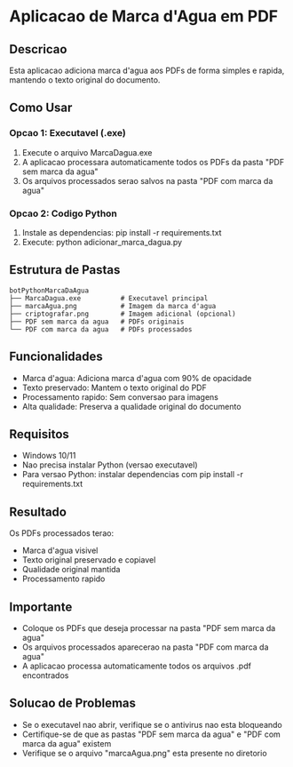 # Aplicacao de Marca d'Agua em PDF

## Descricao
Esta aplicacao adiciona marca d'agua aos PDFs de forma simples e rapida, mantendo o texto original do documento.

## Como Usar

### Opcao 1: Executavel (.exe)
1. Execute o arquivo MarcaDagua.exe
2. A aplicacao processara automaticamente todos os PDFs da pasta "PDF sem marca da agua"
3. Os arquivos processados serao salvos na pasta "PDF com marca da agua"

### Opcao 2: Codigo Python
1. Instale as dependencias: pip install -r requirements.txt
2. Execute: python adicionar_marca_dagua.py

## Estrutura de Pastas
```
botPythonMarcaDaAgua
├── MarcaDagua.exe          # Executavel principal
├── marcaAgua.png           # Imagem da marca d'agua
├── criptografar.png        # Imagem adicional (opcional)
├── PDF sem marca da agua   # PDFs originais
└── PDF com marca da agua   # PDFs processados
```

## Funcionalidades
- Marca d'agua: Adiciona marca d'agua com 90% de opacidade
- Texto preservado: Mantem o texto original do PDF
- Processamento rapido: Sem conversao para imagens
- Alta qualidade: Preserva a qualidade original do documento

## Requisitos
- Windows 10/11
- Nao precisa instalar Python (versao executavel)
- Para versao Python: instalar dependencias com pip install -r requirements.txt

## Resultado
Os PDFs processados terao:
- Marca d'agua visivel
- Texto original preservado e copiavel
- Qualidade original mantida
- Processamento rapido

## Importante
- Coloque os PDFs que deseja processar na pasta "PDF sem marca da agua"
- Os arquivos processados aparecerao na pasta "PDF com marca da agua"
- A aplicacao processa automaticamente todos os arquivos .pdf encontrados

## Solucao de Problemas
- Se o executavel nao abrir, verifique se o antivirus nao esta bloqueando
- Certifique-se de que as pastas "PDF sem marca da agua" e "PDF com marca da agua" existem
- Verifique se o arquivo "marcaAgua.png" esta presente no diretorio 